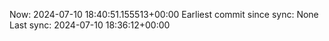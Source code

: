 Now: 2024-07-10 18:40:51.155513+00:00 Earliest commit since sync: None Last sync: 2024-07-10 18:36:12+00:00
